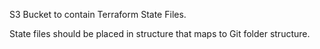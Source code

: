S3 Bucket to contain Terraform State Files.   

State files should be placed in structure that maps to Git folder structure.

